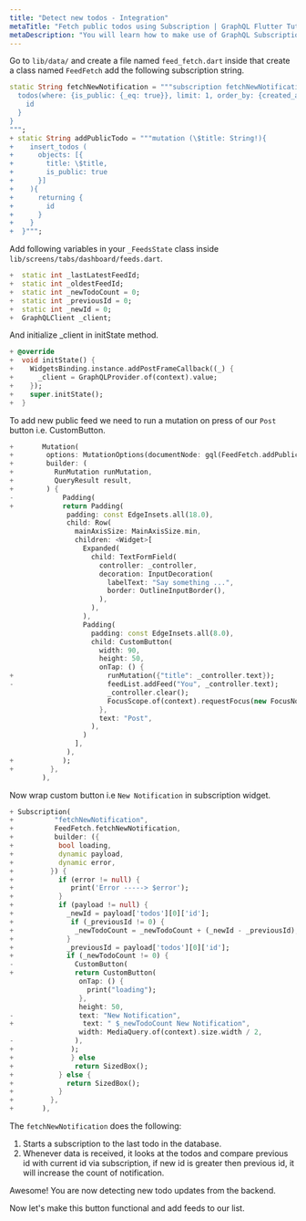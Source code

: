 ```yaml
---
title: "Detect new todos - Integration"
metaTitle: "Fetch public todos using Subscription | GraphQL Flutter Tutorial"
metaDescription: "You will learn how to make use of GraphQL Subscriptions to get notified whenever a new todo comes in Flutter app."
---
```


Go to `lib/data/` and create a file named `feed_fetch.dart` inside that create a class named `FeedFetch` add the following subscription string.

```dart
static String fetchNewNotification = """subscription fetchNewNotification {
  todos(where: {is_public: {_eq: true}}, limit: 1, order_by: {created_at: desc}) {
    id
  }
}
""";
+ static String addPublicTodo = """mutation (\$title: String!){
+    insert_todos (
+      objects: [{
+        title: \$title,
+        is_public: true
+      }]
+    ){
+      returning {
+        id
+      }
+    }
+  }""";
```

Add following variables in your `_FeedsState` class inside `lib/screens/tabs/dashboard/feeds.dart`.

```dart
+  static int _lastLatestFeedId;
+  static int _oldestFeedId;
+  static int _newTodoCount = 0;
+  static int _previousId = 0;
+  static int _newId = 0;
+  GraphQLClient _client;
```

And initialize \_client in initState method.

```dart
+ @override
+  void initState() {
+    WidgetsBinding.instance.addPostFrameCallback((_) {
+      _client = GraphQLProvider.of(context).value;
+    });
+    super.initState();
+  }
```

To add new public feed we need to run a mutation on press of our `Post` button i.e. CustomButton.

```dart
+       Mutation(
+        options: MutationOptions(documentNode: gql(FeedFetch.addPublicTodo)),
+        builder: (
+          RunMutation runMutation,
+          QueryResult result,
+        ) {
-            Padding(
+            return Padding(
              padding: const EdgeInsets.all(18.0),
              child: Row(
                mainAxisSize: MainAxisSize.min,
                children: <Widget>[
                  Expanded(
                    child: TextFormField(
                      controller: _controller,
                      decoration: InputDecoration(
                        labelText: "Say something ...",
                        border: OutlineInputBorder(),
                      ),
                    ),
                  ),
                  Padding(
                    padding: const EdgeInsets.all(8.0),
                    child: CustomButton(
                      width: 90,
                      height: 50,
                      onTap: () {
+                       runMutation({"title": _controller.text});
-                       feedList.addFeed("You", _controller.text);
                        _controller.clear();
                        FocusScope.of(context).requestFocus(new FocusNode());
                      },
                      text: "Post",
                    ),
                  )
                ],
              ),
+            );
+         },
        ),
```

Now wrap custom button i.e `New Notification` in subscription widget.

```dart
+ Subscription(
+          "fetchNewNotification",
+          FeedFetch.fetchNewNotification,
+          builder: ({
+           bool loading,
+           dynamic payload,
+           dynamic error,
+         }) {
+           if (error != null) {
+              print('Error -----> $error');
+           }
+           if (payload != null) {
+             _newId = payload['todos'][0]['id'];
+              if (_previousId != 0) {
+               _newTodoCount = _newTodoCount + (_newId - _previousId);
+             }
+             _previousId = payload['todos'][0]['id'];
+             if (_newTodoCount != 0) {
-               CustomButton(
+               return CustomButton(
                 onTap: () {
                   print("loading");
                 },
                 height: 50,
-                text: "New Notification",
+                 text: " $_newTodoCount New Notification",
                 width: MediaQuery.of(context).size.width / 2,
-               ),
+              );
+              } else
+               return SizedBox();
+           } else {
+             return SizedBox();
+           }
+         },
+       ),
```

The `fetchNewNotification` does the following:

1. Starts a subscription to the last todo in the database.
2. Whenever data is received, it looks at the todos and compare previous id with current id via subscription, if new id is greater then previous id, it will increase the count of notification.

Awesome! You are now detecting new todo updates from the backend.

Now let's make this button functional and add feeds to our list.
